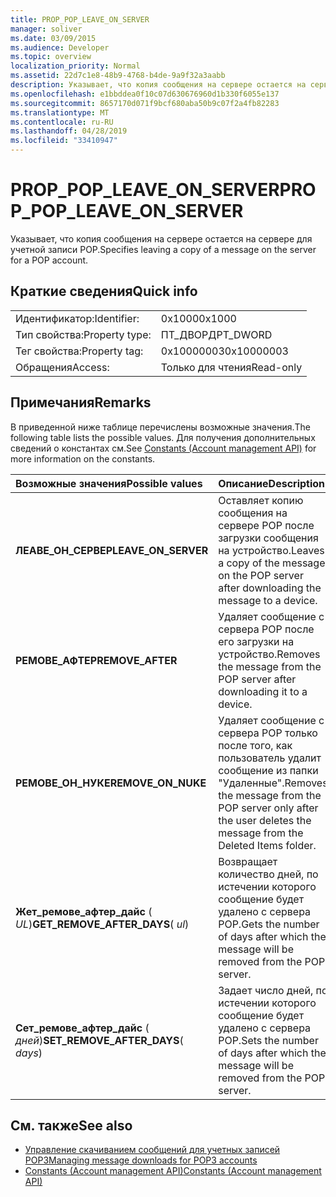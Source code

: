 ```yaml
---
title: PROP_POP_LEAVE_ON_SERVER
manager: soliver
ms.date: 03/09/2015
ms.audience: Developer
ms.topic: overview
localization_priority: Normal
ms.assetid: 22d7c1e8-48b9-4768-b4de-9a9f32a3aabb
description: Указывает, что копия сообщения на сервере остается на сервере для учетной записи POP.
ms.openlocfilehash: e1bbddea0f10c07d630676960d1b330f6055e137
ms.sourcegitcommit: 8657170d071f9bcf680aba50b9c07f2a4fb82283
ms.translationtype: MT
ms.contentlocale: ru-RU
ms.lasthandoff: 04/28/2019
ms.locfileid: "33410947"
---
```

# <a name="proppopleaveonserver"></a><span data-ttu-id="506bc-103">PROP_POP_LEAVE_ON_SERVER</span><span class="sxs-lookup"><span data-stu-id="506bc-103">PROP_POP_LEAVE_ON_SERVER</span></span>

<span data-ttu-id="506bc-104">Указывает, что копия сообщения на сервере остается на сервере для учетной записи POP.</span><span class="sxs-lookup"><span data-stu-id="506bc-104">Specifies leaving a copy of a message on the server for a POP account.</span></span>
  
## <a name="quick-info"></a><span data-ttu-id="506bc-105">Краткие сведения</span><span class="sxs-lookup"><span data-stu-id="506bc-105">Quick info</span></span>

|||
|:-----|:-----|
|<span data-ttu-id="506bc-106">Идентификатор:</span><span class="sxs-lookup"><span data-stu-id="506bc-106">Identifier:</span></span>  <br/> |<span data-ttu-id="506bc-107">0x1000</span><span class="sxs-lookup"><span data-stu-id="506bc-107">0x1000</span></span>  <br/> |
|<span data-ttu-id="506bc-108">Тип свойства:</span><span class="sxs-lookup"><span data-stu-id="506bc-108">Property type:</span></span>  <br/> |<span data-ttu-id="506bc-109">ПТ_ДВОРД</span><span class="sxs-lookup"><span data-stu-id="506bc-109">PT_DWORD</span></span>  <br/> |
|<span data-ttu-id="506bc-110">Тег свойства:</span><span class="sxs-lookup"><span data-stu-id="506bc-110">Property tag:</span></span>  <br/> |<span data-ttu-id="506bc-111">0x10000003</span><span class="sxs-lookup"><span data-stu-id="506bc-111">0x10000003</span></span>  <br/> |
|<span data-ttu-id="506bc-112">Обращения</span><span class="sxs-lookup"><span data-stu-id="506bc-112">Access:</span></span>  <br/> |<span data-ttu-id="506bc-113">Только для чтения</span><span class="sxs-lookup"><span data-stu-id="506bc-113">Read-only</span></span>  <br/> |
   
## <a name="remarks"></a><span data-ttu-id="506bc-114">Примечания</span><span class="sxs-lookup"><span data-stu-id="506bc-114">Remarks</span></span>

<span data-ttu-id="506bc-115">В приведенной ниже таблице перечислены возможные значения.</span><span class="sxs-lookup"><span data-stu-id="506bc-115">The following table lists the possible values.</span></span> <span data-ttu-id="506bc-116">Для [](constants-account-management-api.md) получения дополнительных сведений о константах см.</span><span class="sxs-lookup"><span data-stu-id="506bc-116">See [Constants (Account management API)](constants-account-management-api.md) for more information on the constants.</span></span> 
  
|<span data-ttu-id="506bc-117">**Возможные значения**</span><span class="sxs-lookup"><span data-stu-id="506bc-117">**Possible values**</span></span>|<span data-ttu-id="506bc-118">**Описание**</span><span class="sxs-lookup"><span data-stu-id="506bc-118">**Description**</span></span>|
|:-----|:-----|
|<span data-ttu-id="506bc-119">**ЛЕАВЕ_ОН_СЕРВЕР**</span><span class="sxs-lookup"><span data-stu-id="506bc-119">**LEAVE_ON_SERVER**</span></span> <br/> |<span data-ttu-id="506bc-120">Оставляет копию сообщения на сервере POP после загрузки сообщения на устройство.</span><span class="sxs-lookup"><span data-stu-id="506bc-120">Leaves a copy of the message on the POP server after downloading the message to a device.</span></span>  <br/> |
|<span data-ttu-id="506bc-121">**РЕМОВЕ_АФТЕР**</span><span class="sxs-lookup"><span data-stu-id="506bc-121">**REMOVE_AFTER**</span></span> <br/> |<span data-ttu-id="506bc-122">Удаляет сообщение с сервера POP после его загрузки на устройство.</span><span class="sxs-lookup"><span data-stu-id="506bc-122">Removes the message from the POP server after downloading it to a device.</span></span>  <br/> |
|<span data-ttu-id="506bc-123">**РЕМОВЕ_ОН_НУКЕ**</span><span class="sxs-lookup"><span data-stu-id="506bc-123">**REMOVE_ON_NUKE**</span></span> <br/> |<span data-ttu-id="506bc-124">Удаляет сообщение с сервера POP только после того, как пользователь удалит сообщение из папки "Удаленные".</span><span class="sxs-lookup"><span data-stu-id="506bc-124">Removes the message from the POP server only after the user deletes the message from the Deleted Items folder.</span></span>  <br/> |
|<span data-ttu-id="506bc-125">**Жет_ремове_афтер_дайс** ( _UL_)</span><span class="sxs-lookup"><span data-stu-id="506bc-125">**GET_REMOVE_AFTER_DAYS**( _ul_)</span></span>  <br/> |<span data-ttu-id="506bc-126">Возвращает количество дней, по истечении которого сообщение будет удалено с сервера POP.</span><span class="sxs-lookup"><span data-stu-id="506bc-126">Gets the number of days after which the message will be removed from the POP server.</span></span>  <br/> |
|<span data-ttu-id="506bc-127">**Сет_ремове_афтер_дайс** ( _дней_)</span><span class="sxs-lookup"><span data-stu-id="506bc-127">**SET_REMOVE_AFTER_DAYS**( _days_)</span></span>  <br/> |<span data-ttu-id="506bc-128">Задает число дней, по истечении которого сообщение будет удалено с сервера POP.</span><span class="sxs-lookup"><span data-stu-id="506bc-128">Sets the number of days after which the message will be removed from the POP server.</span></span>  <br/> |
   
## <a name="see-also"></a><span data-ttu-id="506bc-129">См. также</span><span class="sxs-lookup"><span data-stu-id="506bc-129">See also</span></span>

- [<span data-ttu-id="506bc-130">Управление скачиванием сообщений для учетных записей POP3</span><span class="sxs-lookup"><span data-stu-id="506bc-130">Managing message downloads for POP3 accounts</span></span>](managing-message-downloads-for-pop3-accounts.md) 
- [<span data-ttu-id="506bc-131">Constants (Account management API)</span><span class="sxs-lookup"><span data-stu-id="506bc-131">Constants (Account management API)</span></span>](constants-account-management-api.md)

